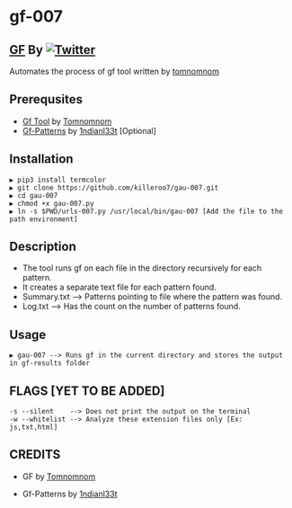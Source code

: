 # gf-007
## [GF](https://github.com/tomnomnom/gf) By [![Twitter](https://img.shields.io/badge/twitter-@TomNomNom-blue.svg)](https://twitter.com/TomNomNom) 
Automates the process of gf tool written by [tomnomnom](https://github.com/tomnomnom)

## Prerequsites
* [Gf Tool](https://github.com/tomnomnom/gf) by [Tomnomnom](https://github.com/tomnomnom/)
* [Gf-Patterns](https://github.com/1ndianl33t/Gf-Patterns/) by [1ndianl33t](https://github.com/1ndianl33t/) [Optional]

## Installation
```
▶ pip3 install termcolor
▶ git clone https://github.com/killeroo7/gau-007.git
▶ cd gau-007
▶ chmod +x gau-007.py
▶ ln -s $PWD/urls-007.py /usr/local/bin/gau-007 [Add the file to the path environment]
```

## Description
* The tool runs gf on each file in the directory recursively for each pattern.
* It creates a separate text file for each pattern found.
* Summary.txt --> Patterns pointing to file where the pattern was found. 
* Log.txt     --> Has the count on the number of patterns found.

## Usage
```
▶ gau-007 --> Runs gf in the current directory and stores the output in gf-results folder
```

## FLAGS [YET TO BE ADDED]
```
-s --silent    --> Does not print the output on the terminal
-w --whitelist --> Analyze these extension files only [Ex: js,txt,html]
```

## CREDITS

* GF by [Tomnomnom](https://github.com/tomnomnom)

* Gf-Patterns by [1ndianl33t](https://github.com/1ndianl33t)
